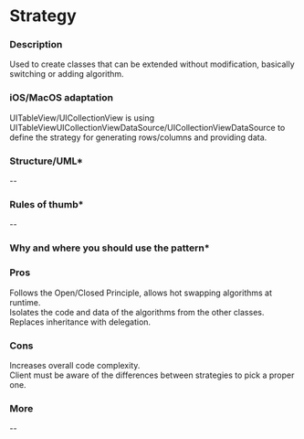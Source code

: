 

# Strategy

### Description </br>
Used to create classes that can be extended without modification, basically switching or adding algorithm.  </br>

### iOS/MacOS adaptation </br>
UITableView/UICollectionView is using UITableViewUICollectionViewDataSource/UICollectionViewDataSource to define the strategy for generating rows/columns and providing data. </br>

### Structure/UML*
--

### Rules of thumb*
--

### Why and where you should use the pattern*

### Pros </br>
Follows the Open/Closed Principle, allows hot swapping algorithms at runtime. </br>
Isolates the code and data of the algorithms from the other classes. </br>
Replaces inheritance with delegation. </br>

### Cons </br>
Increases overall code complexity. </br>
Client must be aware of the differences between strategies to pick a proper one. </br>

### More
--
